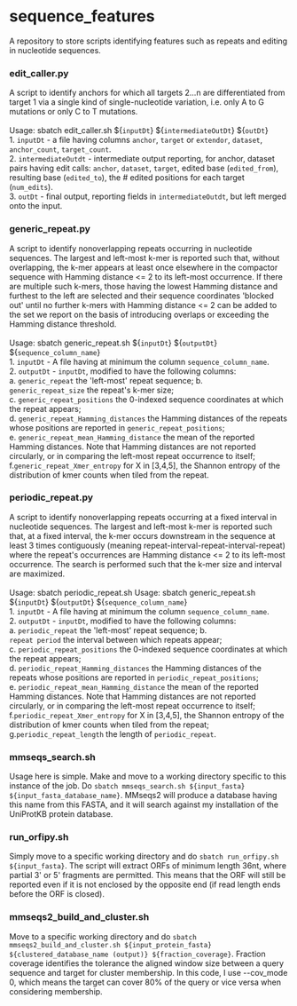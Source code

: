 # sequence_features
A repository to store scripts identifying features such as repeats and editing in nucleotide sequences.

### edit_caller.py
A script to identify anchors for which all targets 2...n are differentiated from target 1 via a single kind of single-nucleotide variation, i.e. only A to G mutations or only C to T mutations. <br><br> Usage: sbatch edit_caller.sh ${```inputDt```} ${```intermediateOutDt```} ${```outDt```} <br> 1. ```inputDt``` - a file having columns ```anchor```, ```target``` or ```extendor```, ```dataset```, ```anchor_count```, ```target_count```. <br> 2. ```intermediateOutdt``` - intermediate output reporting, for anchor, dataset pairs having edit calls: 
```anchor```, ```dataset```, ```target```, edited base (```edited_from```), resulting base (```edited_to```), the # edited positions for each target (```num_edits```). <br> 3. ```outDt``` - final output, reporting fields in ```intermediateOutdt```, but left merged onto the input.

### generic_repeat.py
A script to identify nonoverlapping repeats occurring in nucleotide sequences. The largest and left-most k-mer is reported such that, without overlapping, the k-mer appears at least once elsewhere in the compactor sequence with Hamming distance <= 2 to its left-most occurrence. If there are multiple such k-mers, those having the lowest Hamming distance and furthest to the left are selected and their sequence coordinates 'blocked out' until no further k-mers with Hamming distance <= 2 can be added to the set we report on the basis of introducing overlaps or exceeding the Hamming distance threshold.   <br><br> Usage: sbatch generic_repeat.sh ${```inputDt```} ${```outputDt```} ${```sequence_column_name```} <br> 1. ```inputDt``` - A file having at minimum the column ```sequence_column_name```. <br> 2. ```outputDt``` - ```inputDt```, modified to have the following columns: <br>a. ```generic_repeat``` the 'left-most' repeat sequence; b. <br>```generic_repeat_size``` the repeat's k-mer size;<br> c. ```generic_repeat_positions``` the 0-indexed sequence coordinates at which the repeat appears;<br> d. ```generic_repeat_Hamming_distances``` the Hamming distances of the repeats whose positions are reported in ```generic_repeat_positions```; <br>e. ```generic_repeat_mean_Hamming_distance``` the mean of the reported Hamming distances. Note that Hamming distances are not reported circularly, or in comparing the left-most repeat occurrence to itself; <br> f.```generic_repeat_Xmer_entropy``` for X in [3,4,5], the Shannon entropy of the distribution of kmer counts when tiled from the repeat.


### periodic_repeat.py
A script to identify nonoverlapping repeats occurring at a fixed interval in nucleotide sequences. The largest and left-most k-mer is reported such that, at a fixed interval, the k-mer occurs downstream in the sequence at least 3 times contiguously (meaning repeat-interval-repeat-interval-repeat) where the repeat's occurrences are Hamming distance <= 2 to its left-most occurrence. The search is performed such that the k-mer size and interval are maximized. 
<br><br> Usage: sbatch periodic_repeat.sh Usage: sbatch generic_repeat.sh ${```inputDt```} ${```outputDt```} ${```sequence_column_name```} <br> 1. ```inputDt``` - A file having at minimum the column ```sequence_column_name```. <br> 2. ```outputDt``` - ```inputDt```, modified to have the following columns: <br>a. ```periodic_repeat``` the 'left-most' repeat sequence; b. <br>```repeat period``` the interval between which repeats appear;<br> c. ```periodic_repeat_positions``` the 0-indexed sequence coordinates at which the repeat appears;<br> d. ```periodic_repeat_Hamming_distances``` the Hamming distances of the repeats whose positions are reported in ```periodic_repeat_positions```; <br>e. ```periodic_repeat_mean_Hamming_distance``` the mean of the reported Hamming distances. Note that Hamming distances are not reported circularly, or in comparing the left-most repeat occurrence to itself; <br> f.```periodic_repeat_Xmer_entropy``` for X in [3,4,5], the Shannon entropy of the distribution of kmer counts when tiled from the repeat; <br> g.```periodic_repeat_length``` the length of ```periodic_repeat```.


### mmseqs_search.sh
Usage here is simple. Make and move to a working directory specific to this instance of the job. Do ```sbatch mmseqs_search.sh ${input_fasta} ${input_fasta_database_name}```. MMseqs2 will produce a database having this name from this FASTA, and it will search against my installation of the UniProtKB protein database. 

### run_orfipy.sh 
Simply move to a specific working directory and do ```sbatch run_orfipy.sh ${input_fasta}```. The script will extract ORFs of minimum length 36nt, where partial 3' or 5' fragments are permitted. This means that the ORF will still be reported even if it is not enclosed by the opposite end (if read length ends before the ORF is closed).

### mmseqs2_build_and_cluster.sh 
Move to a specific working directory and do ```sbatch mmseqs2_build_and_cluster.sh ${input_protein_fasta} ${clustered_database_name (output)} ${fraction_coverage}```. Fraction coverage identifies the tolerance the aligned window size between a query sequence and target for cluster membership. In this code, I use --cov_mode 0, which means the target can cover 80% of the query or vice versa when considering membership.


